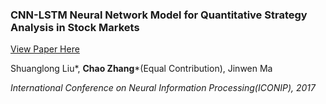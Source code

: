 ### CNN-LSTM Neural Network Model for Quantitative Strategy Analysis in Stock Markets

[View Paper Here](http://pkuzc.github.io/files/iconip_2017.pdf)

Shuanglong Liu\*, **Chao Zhang**\*(Equal Contribution), Jinwen Ma

*International Conference on Neural Information Processing(ICONIP), 2017*

